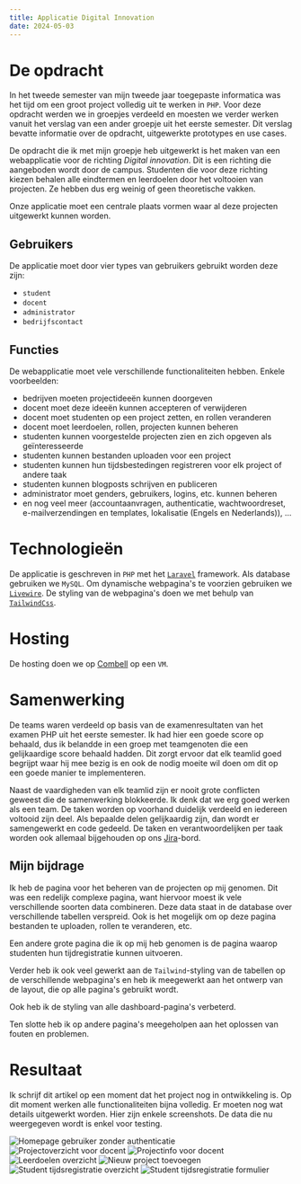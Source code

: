 ```yaml
---
title: Applicatie Digital Innovation
date: 2024-05-03
---
```


# De opdracht

In het tweede semester van mijn tweede jaar toegepaste informatica was het tijd om een groot project volledig uit te werken in `PHP`. Voor deze opdracht werden we in groepjes verdeeld en moesten we verder werken vanuit het verslag van een ander groepje uit het eerste semester. Dit verslag bevatte informatie over de opdracht, uitgewerkte prototypes en use cases.

De opdracht die ik met mijn groepje heb uitgewerkt is het maken van een webapplicatie voor de richting _Digital innovation_. Dit is een richting die aangeboden wordt door de campus. Studenten die voor deze richting kiezen behalen alle eindtermen en leerdoelen door het voltooien van projecten. Ze hebben dus erg weinig of geen theoretische vakken.

Onze applicatie moet een centrale plaats vormen waar al deze projecten uitgewerkt kunnen worden.

## Gebruikers

De applicatie moet door vier types van gebruikers gebruikt worden deze zijn:

- `student`
- `docent`
- `administrator`
- `bedrijfscontact`

## Functies

De webapplicatie moet vele verschillende functionaliteiten hebben. Enkele voorbeelden:

- bedrijven moeten projectideeën kunnen doorgeven
- docent moet deze ideeën kunnen accepteren of verwijderen
- docent moet studenten op een project zetten, en rollen veranderen
- docent moet leerdoelen, rollen, projecten kunnen beheren
- studenten kunnen voorgestelde projecten zien en zich opgeven als geïnteresseerde
- studenten kunnen bestanden uploaden voor een project
- studenten kunnen hun tijdsbestedingen registreren voor elk project of andere taak
- studenten kunnen blogposts schrijven en publiceren
- administrator moet genders, gebruikers, logins, etc. kunnen beheren
- en nog veel meer (accountaanvragen, authenticatie, wachtwoordreset, e-mailverzendingen en templates, lokalisatie (Engels en Nederlands)), ...

# Technologieën

De applicatie is geschreven in `PHP` met het [`Laravel`](https://laravel.com/) framework. Als database gebruiken we `MySQL`. Om dynamische webpagina's te voorzien gebruiken we [`Livewire`](https://livewire.laravel.com/). De styling van de webpagina's doen we met behulp van [`TailwindCss`](https://tailwindcss.com/).

# Hosting

De hosting doen we op [Combell](https://www.combell.com/nl/) op een `VM`.

# Samenwerking

De teams waren verdeeld op basis van de examenresultaten van het examen PHP uit het eerste semester. Ik had hier een goede score op behaald, dus ik belandde in een groep met teamgenoten die een gelijkaardige score behaald hadden. Dit zorgt ervoor dat elk teamlid goed begrijpt waar hij mee bezig is en ook de nodig moeite wil doen om dit op een goede manier te implementeren.

Naast de vaardigheden van elk teamlid zijn er nooit grote conflicten geweest die de samenwerking blokkeerde. Ik denk dat we erg goed werken als een team. De taken worden op voorhand duidelijk verdeeld en iedereen voltooid zijn deel. Als bepaalde delen gelijkaardig zijn, dan wordt er samengewerkt en code gedeeld. De taken en verantwoordelijken per taak worden ook allemaal bijgehouden op ons [Jira](https://www.atlassian.com/software/jira)-bord.

## Mijn bijdrage

Ik heb de pagina voor het beheren van de projecten op mij genomen. Dit was een redelijk complexe pagina, want hiervoor moest ik vele verschillende soorten data combineren. Deze data staat in de database over verschillende tabellen verspreid. Ook is het mogelijk om op deze pagina bestanden te uploaden, rollen te veranderen, etc.

Een andere grote pagina die ik op mij heb genomen is de pagina waarop studenten hun tijdregistratie kunnen uitvoeren.

Verder heb ik ook veel gewerkt aan de `Tailwind`-styling van de tabellen op de verschillende webpagina's en heb ik meegewerkt aan het ontwerp van de layout, die op alle pagina's gebruikt wordt.

Ook heb ik de styling van alle dashboard-pagina's verbeterd.

Ten slotte heb ik op andere pagina's meegeholpen aan het oplossen van fouten en problemen.

# Resultaat

Ik schrijf dit artikel op een moment dat het project nog in ontwikkeling is. Op dit moment werken alle functionaliteiten bijna volledig. Er moeten nog wat details uitgewerkt worden. Hier zijn enkele screenshots. De data die nu weergegeven wordt is enkel voor testing.

![Homepage gebruiker zonder authenticatie](/img/projects/php_project_home.png)
![Projectoverzicht voor docent](/img/projects/php_project_projects.png)
![Projectinfo voor docent](/img/projects/php_project_projectinfo.png)
![Leerdoelen overzicht](/img/projects/php_project_learnobj.png)
![Nieuw project toevoegen](/img/projects/php_project_newproject.png)
![Student tijdsregistratie overzicht](/img/projects/php_project_time.png)
![Student tijdsregistratie formulier](/img/projects/php_project_timeform.png)
